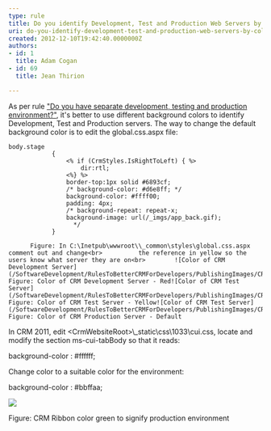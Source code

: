 ```yaml
---
type: rule
title: Do you identify Development, Test and Production Web Servers by colors?
uri: do-you-identify-development-test-and-production-web-servers-by-colors
created: 2012-12-10T19:42:40.0000000Z
authors:
- id: 1
  title: Adam Cogan
- id: 69
  title: Jean Thirion

---
```



As per rule ["Do you have separate development, testing and production environment?"](/Management/RulesToSuccessfulProjects/Pages/SeparateDevelopmentTestingAndProductionEnvironment.aspx), it's           better to use different background colors to identify Development, Test and Production           servers. The way to change the default background color is to edit the global.css.aspx           file:



```
body.stage
            {
                <% if (CrmStyles.IsRightToLeft) { %>
                    dir:rtl;
                <%} %>
                border-top:1px solid #6893cf;
                /* background-color: #d6e8ff; */
                background-color: #ffff00;
                padding: 4px;
                /* background-repeat: repeat-x;
                background-image: url(/_imgs/app_back.gif);
                  */
            }
```


          Figure: In C:\Inetpub\wwwroot\\_common\styles\global.css.aspx comment out and change<br>          the reference in yellow so the users know what server they are on<br>        ![Color of CRM Development Server](/SoftwareDevelopment/RulesToBetterCRMForDevelopers/PublishingImages/CRM_DevelopmentColor.jpg)            Figure: Color of CRM Development Server - Red![Color of CRM Test Server](/SoftwareDevelopment/RulesToBetterCRMForDevelopers/PublishingImages/CRM_TestColor.jpg)            Figure: Color of CRM Test Server - Yellow![Color of CRM Test Server](/SoftwareDevelopment/RulesToBetterCRMForDevelopers/PublishingImages/CRM_ProductionColor.jpg)            Figure: Color of CRM Production Server - Default
In CRM 2011, edit &lt;CrmWebsiteRoot&gt;\\_static\css\1033\cui.css, locate and modify the section ms-cui-tabBody so that it reads:

background-color : #ffffff;

Change color to a suitable color for the environment:

background-color : #bbffaa;

![](/SoftwareDevelopment/RulesToBetterCRMForDevelopers/PublishingImages/CRM2011_ColorCodedRibbon.jpg)

Figure: CRM Ribbon color green to signify production environment



